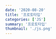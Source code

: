 ```yaml
---
date: '2020-08-20'
title: '프로토타입'
categories: ['JS']
summary: '프로토타입'
thumbnail: './js.png'
---
```

